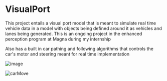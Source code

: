 # VisualPort
This project entails a visual port model that is meant to simulate real time vehicle data in a model with objects being defined around it as vehicles and lanes being generated. This is an ongoing project in the enhanced perception program at Magna during my internship

Also has a built in car pathing and following algorithms that controls the car's motor and steering meant for real time implementation

![image](https://github.com/user-attachments/assets/418c3a40-0867-4196-9b81-c95a302119de)


![carMove](https://github.com/user-attachments/assets/4936141d-8e8a-4a1a-bbd3-84c941e844cf)
